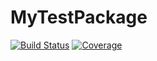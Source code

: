 # MyTestPackage

[![Build Status](https://github.com/gionikola/MyTestPackage.jl/actions/workflows/CI.yml/badge.svg?branch=master)](https://github.com/gionikola/MyTestPackage.jl/actions/workflows/CI.yml?query=branch%3Amaster)
[![Coverage](https://codecov.io/gh/gionikola/MyTestPackage.jl/branch/master/graph/badge.svg)](https://codecov.io/gh/gionikola/MyTestPackage.jl)
